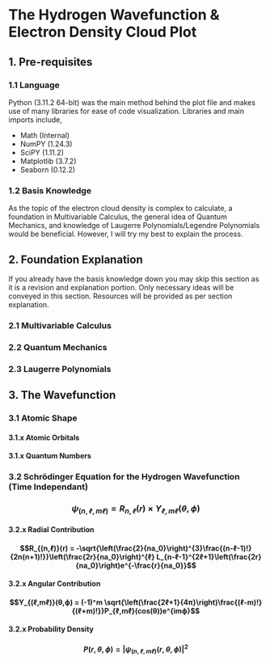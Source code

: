 # The Hydrogen Wavefunction & Electron Density Cloud Plot

## 1. Pre-requisites

### 1.1 Language
Python (3.11.2 64-bit) was the main method behind the plot file and makes use of many libraries for ease of code visualization. Libraries and main imports include,

* Math (Internal)
* NumPY (1.24.3)
* SciPY (1.11.2)
* Matplotlib (3.7.2)
* Seaborn (0.12.2)

### 1.2 Basis Knowledge
As the topic of the electron cloud density is complex to calculate, a foundation in Multivariable Calculus, the general idea of Quantum Mechanics, and knowledge of Laugerre Polynomials/Legendre Polynomials would be beneficial. However, I will try my best to explain the process.


## 2. Foundation Explanation
If you already have the basis knowledge down you may skip this section as it is a revision and explanation portion. Only necessary ideas will be conveyed in this section. Resources will be provided as per section explanation.

### 2.1 Multivariable Calculus 



### 2.2 Quantum Mechanics 



### 2.3 Laugerre Polynomials 



## 3. The Wavefunction 



### 3.1 Atomic Shape



#### 3.1.x Atomic Orbitals



#### 3.1.x Quantum Numbers



### 3.2 Schrödinger Equation for the Hydrogen Wavefunction (Time Independant)

### $$\psi_{(n,ℓ,mℓ)} = R_{n,ℓ}(r)\times Y_{ℓ,mℓ}(\theta,\phi)$$

#### 3.2.x Radial Contribution

#### $$R_{(n,ℓ)}(r) = -\sqrt{\left(\frac{2}{na_0}\right)^{3}\frac{(n-ℓ-1)!}{2n(n+1)!}}\left(\frac{2r}{na_0}\right)^{ℓ} L_{n-ℓ-1}^{2ℓ+1}\left(\frac{2r}{na_0}\right)e^{-\frac{r}{na_0}}$$

#### 3.2.x Angular Contribution 

#### $$Y_{(ℓ,mℓ)}(θ,ϕ) = (-1)^m \sqrt{\left(\frac{2ℓ+1}{4π}\right)\frac{(ℓ-m)!}{(ℓ+m)!}}P_{ℓ,mℓ}(cos(θ))e^{imϕ}$$

#### 3.2.x Probability Density

#### $$P(r,\theta,\phi) = |\psi_{(n,ℓ,mℓ)}(r,\theta,\phi)|^2$$
